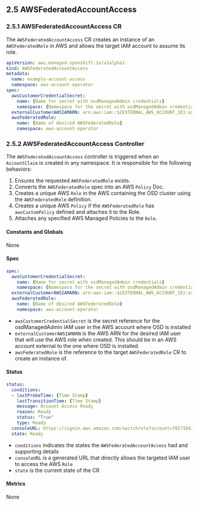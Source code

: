 ## 2.5 AWSFederatedAccountAccess
### 2.5.1 AWSFederatedAccountAccess CR

The `AWSFederatedAccountAccess` CR creates an instance of an `AWSFederatedRole` in AWS and allows the target IAM account to assume its role.

```yaml
apiVersion: aws.managed.openshift.io/v1alpha1
kind: AWSFederatedAccountAccess
metadata:
  name: example-account-access
  namespace: aws-account-operator
spec:
  awsCustomerCredentialSecret:
    name: {Name for secret with osdManagedAdmin credentials}
    namespace: {Namespace for the secret with osdManagedAdmin credentials}
  externalCustomerAWSIAMARN: arn:aws:iam::${EXTERNAL_AWS_ACCOUNT_ID}:user/${EXTERNAL_AWS_IAM_USER}
  awsFederatedRole:
    name: {Name of desired AWSFederatedRole}
    namespace: aws-account-operator
```

### 2.5.2 AWSFederatedAccountAccess Controller

The `AWSFederatedAccountAccess` controller is triggered when an `AccountClaim` is created in any namespace. It is responsible for the following behaviors:

1. Ensures the requested `AWSFederatedRole` exists.
2. Converts the `AWSFederatedRole` spec into an AWS `Policy` Doc.
3. Creates a unique AWS `Role` in the AWS containing the OSD cluster using the `AWSFederatedRole` definition.
4. Creates a unique AWS `Policy` if the `AWSFederatedRole` has `awsCustomPolicy` defined and attaches it to the Role.
5. Attaches any specified AWS Managed Policies to the `Role`.

#### Constants and Globals

None

#### Spec

```yaml
spec:
  awsCustomerCredentialSecret:
    name: {Name for secret with osdManagedAdmin credentials}
    namespace: {Namespace for the secret with osdManagedAdmin credentials}
  externalCustomerAWSIAMARN: arn:aws:iam::${EXTERNAL_AWS_ACCOUNT_ID}:user/${EXTERNAL_AWS_IAM_USER}
  awsFederatedRole:
    name: {Name of desired AWSFederatedRole}
    namespace: aws-account-operator
```

* `awsCustomerCredentialSecret` is the secret reference for the osdManagedAdmin IAM user in the AWS account where OSD is installed
* `externalCustomerAWSIAMARN` is the AWS ARN for the desired IAM user that will use the AWS role when created. This should be in an AWS account external to the one where OSD is installed.
* `awsFederatedRole` is the reference to the target `AWSFederatedRole` CR to create an instance of.

#### Status

```yaml
status:
  conditions:
  - lastProbeTime: {Time Stamp}
    lastTransitionTime: {Time Stamp}
    message: Account Access Ready
    reason: Ready
    status: "True"
    type: Ready
  consoleURL: https://signin.aws.amazon.com/switchrole?account=701718415138&roleName=network-mgmt-5dhkmd
  state: Ready
```

* `conditions` indicates the states the `AWSFederatedAccountAccess` had and supporting details
* `consoleURL` is a generated URL that directly allows the targeted IAM user to access the AWS `Role`
* `state` is the current state of the CR

#### Metrics

None
